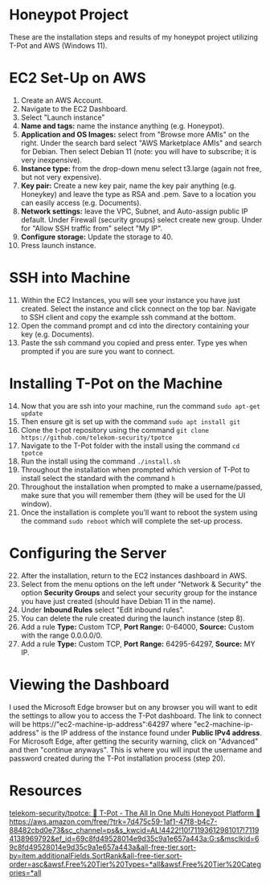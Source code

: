 # Honeypot Project
These are the installation steps and results of my honeypot project utilizing T-Pot and AWS (Windows 11).

# EC2 Set-Up on AWS
1. Create an AWS Account.
2. Navigate to the EC2 Dashboard.
3. Select "Launch instance"
4. **Name and tags:** name the instance anything (e.g. Honeypot).
5. **Application and OS Images:** select from "Browse more AMIs" on the right. Under the search bard select "AWS Marketplace AMIs" and search for Debian. Then select Debian 11 (note: you will have to subscribe; it is very inexpensive).
6. **Instance type:** from the drop-down menu select t3.large (again not free, but not very expensive).
7. **Key pair:** Create a new key pair, name the key pair anything (e.g. Honeykey) and leave the type as RSA and .pem. Save to a location you can easily access (e.g. Documents).
8. **Network settings:** leave the VPC, Subnet, and Auto-assign public IP default. Under Firewall (security groups) select create new group. Under for "Allow SSH traffic from" select "My IP".
9. **Configure storage:** Update the storage to 40.
10. Press launch instance.

# SSH into Machine
11. Within the EC2 Instances, you will see your instance you have just created. Select the instance and click connect on the top bar. Navigate to SSH client and copy the example ssh command at the bottom.
12. Open the command prompt and cd into the directory containing your key (e.g. Documents).
13. Paste the ssh command you copied and press enter. Type yes when prompted if you are sure you want to connect.
 
# Installing T-Pot on the Machine
14. Now that you are ssh into your machine, run the command ``sudo apt-get update``   
15. Then ensure git is set up with the command ``sudo apt install git``
16. Clone the t-pot repository using the command ``git clone https://github.com/telekom-security/tpotce``
17. Navigate to the T-Pot folder with the install using the command ``cd tpotce``
18. Run the install using the command ``./install.sh``
19. Throughout the installation when prompted which version of T-Pot to install select the standard with the command ``h``
20. Throughout the installation when prompted to make a username/passed, make sure that you will remember them (they will be used for the UI window).
21. Once the installation is complete you'll want to reboot the system using the command ``sudo reboot`` which will complete the set-up process.

# Configuring the Server
22. After the installation, return to the EC2 instances dashboard in AWS.
23. Select from the menu options on the left under "Network & Security" the option **Security Groups** and select your security group for the instance you have just created (should have Debian 11 in the name).
24. Under **Inbound Rules** select "Edit inbound rules".
25. You can delete the rule created during the launch instance (step 8).
26. Add a rule **Type:** Custom TCP, **Port Range:** 0-64000, **Source:** Custom with the range 0.0.0.0/0.
27. Add a rule **Type:** Custom TCP, **Port Range:** 64295-64297, **Source:** MY IP.

# Viewing the Dashboard
I used the Microsoft Edge browser but on any browser you will want to edit the settings to allow you to access the T-Pot dashboard. The link to connect will be https://"ec2-machine-ip-address":64297 where "ec2-machine-ip-address" is the IP address of the instance found under **Public IPv4 address**. For Microsoft Edge, after getting the security warning, click on "Advanced" and then "continue anyways". This is where you will input the username and password created during the T-Pot installation process (step 20).

# Resources
[telekom-security/tpotce: 🍯 T-Pot - The All In One Multi Honeypot Platform 🐝](https://github.com/telekom-security/tpotce)
https://aws.amazon.com/free/?trk=7d475c59-1af1-47f8-b4c7-88482cbd0e73&sc_channel=ps&s_kwcid=AL!4422!10!71193612981017!71194138969792&ef_id=69c8fd49528014e9d35c9a1e657a443a:G:s&msclkid=69c8fd49528014e9d35c9a1e657a443a&all-free-tier.sort-by=item.additionalFields.SortRank&all-free-tier.sort-order=asc&awsf.Free%20Tier%20Types=*all&awsf.Free%20Tier%20Categories=*all
